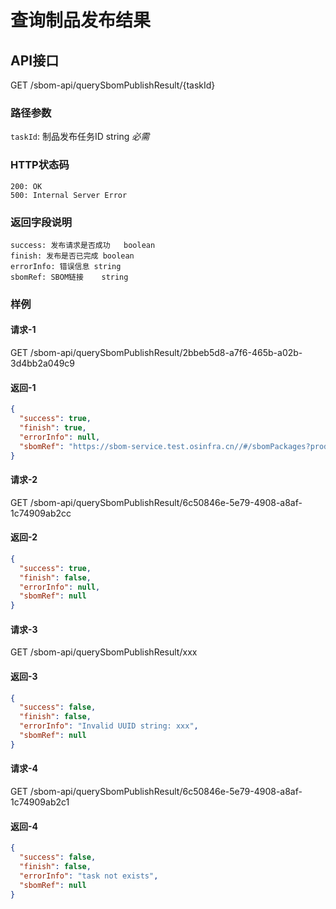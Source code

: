 <!--
project: "SBOM Service"
title: 查询制品发布结果
date: 2022-12-20
maintainer: huanceng
comment: ""
-->

# 查询制品发布结果

## API接口

GET /sbom-api/querySbomPublishResult/{taskId}

### 路径参数
`taskId`: 制品发布任务ID    string      *必需*

### HTTP状态码

```text
200: OK
500: Internal Server Error
```

### 返回字段说明

```text
success: 发布请求是否成功   boolean
finish: 发布是否已完成 boolean
errorInfo: 错误信息 string
sbomRef: SBOM链接    string
```

### 样例

#### 请求-1

GET
/sbom-api/querySbomPublishResult/2bbeb5d8-a7f6-465b-a02b-3d4bb2a049c9

#### 返回-1

```json
{
  "success": true,
  "finish": true,
  "errorInfo": null,
  "sbomRef": "https://sbom-service.test.osinfra.cn//#/sbomPackages?productName=openEuler-22.03-LTS-everything-x86_64-dvd.iso"
}
```

#### 请求-2

GET
/sbom-api/querySbomPublishResult/6c50846e-5e79-4908-a8af-1c74909ab2cc

#### 返回-2

```json
{
  "success": true,
  "finish": false,
  "errorInfo": null,
  "sbomRef": null
}
```

#### 请求-3

GET
/sbom-api/querySbomPublishResult/xxx

#### 返回-3

```json
{
  "success": false,
  "finish": false,
  "errorInfo": "Invalid UUID string: xxx",
  "sbomRef": null
}
```

#### 请求-4

GET
/sbom-api/querySbomPublishResult/6c50846e-5e79-4908-a8af-1c74909ab2c1

#### 返回-4

```json
{
  "success": false,
  "finish": false,
  "errorInfo": "task not exists",
  "sbomRef": null
}
```
